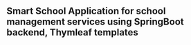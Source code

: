 ## Smart School Application for school management services using SpringBoot backend, Thymleaf templates